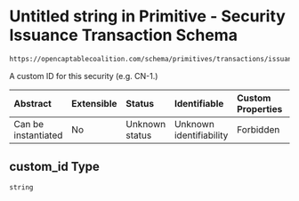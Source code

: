 # Untitled string in Primitive - Security Issuance Transaction Schema

```txt
https://opencaptablecoalition.com/schema/primitives/transactions/issuance/base_issuance#/properties/custom_id
```

A custom ID for this security (e.g. CN-1.)

| Abstract            | Extensible | Status         | Identifiable            | Custom Properties | Additional Properties | Access Restrictions | Defined In                                                                                                                 |
| :------------------ | :--------- | :------------- | :---------------------- | :---------------- | :-------------------- | :------------------ | :------------------------------------------------------------------------------------------------------------------------- |
| Can be instantiated | No         | Unknown status | Unknown identifiability | Forbidden         | Allowed               | none                | [BaseIssuance.schema.json*](../../schema/primitives/transactions/issuance/BaseIssuance.schema.json "open original schema") |

## custom_id Type

`string`
